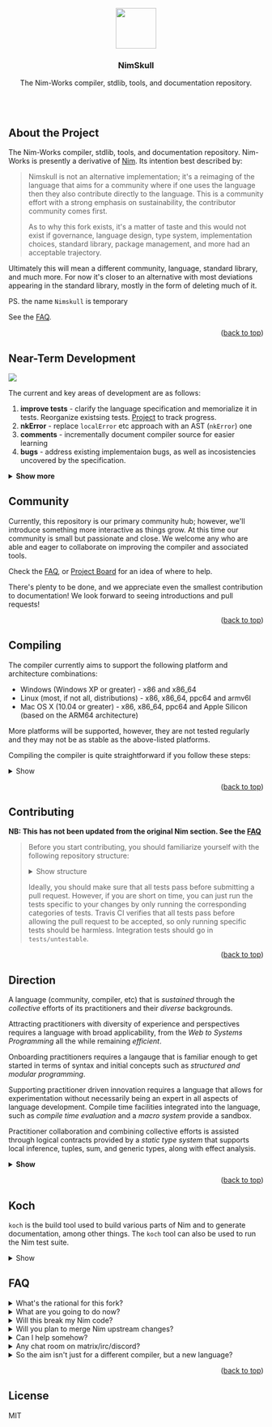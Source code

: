 <div id="top"></div>

<br />

<div align="center">
  <a href="https://github.com/nim-works/nimskull">
    <img src="https://raw.githubusercontent.com/nim-lang/assets/master/Art/logo-crown.png" height="80px"/>
  </a>

  <h3 align="center">NimSkull</h3>
  <p align="center">
    The Nim-Works compiler, stdlib, tools, and documentation repository.
    <br />
    <br />
    <!-- <a href="https://github.com/nim-works/nimskull/issues">Report Bug</a>
    ·
    <a href="https://github.com/nim-works/nimskull/issues">Request Feature</a> -->
  </p>
</div>

<br />

## About the Project

The Nim-Works compiler, stdlib, tools, and documentation repository. Nim-Works
is presently a derivative of [Nim][nim-site]. Its intention best described by:

> Nimskull is not an alternative implementation; it's a reimaging of the language
> that aims for a community where if one uses the language then they also
> contribute directly to the language. This is a community effort with a strong
> emphasis on sustainability, the contributor community comes first.
> 
> As to why this fork exists, it's a matter of taste and this would not exist
> if governance, language design, type system, implementation choices, standard
> library, package management, and more had an acceptable trajectory.

Ultimately this will mean a different community, language, standard library,
and much more. For now it's closer to an alternative with most deviations
appearing in the standard library, mostly in the form of deleting much of it.

PS. the name `Nimskull` is temporary

See the [FAQ](#FAQ).

<p align="right">(<a href="#top">back to top</a>)</p>

## Near-Term Development


![](./doc/fixup_roadmap.png)

The current and key areas of development are as follows:
1. **improve tests** - clarify the language specification and memorialize it in tests. 
   Reorganize existsing tests. [Project](https://github.com/nim-works/nimskull/projects/2)
   to track progress.
2. **nkError** - replace `localError` etc approach with an AST (`nkError`) one
3. **comments** - incrementally document compiler source for easier learning
4. **bugs** - address existing implementaion bugs, as well as incosistencies uncovered
   by the specification.

<details><summary><b>Show more</b></summary><br />

There are more, the above have been carefully chosen based on the direction of
the language; moreover, their impact is far beyond as described and the
intention is to create a virtuous cycle, examples:

* clarifying the language specification will identify bugs and design flaws that
  in turn will be fixed.
* changes introduced via nkError result in more pure code (`func`) as control-
  flow and effects are no longer intertwined; lead to bug and language
  design fixes due to a broad audit, ease compiler as a library usage for tools

<p align="right">(<a href="#top">back to top</a>)</p>

</details>

## Community

<!-- Join us on [matrix/irc][matrix-channel]! -->

Currently, this repository is our primary community hub; however, we'll introduce something more interactive as things grow. At this time our community is small but
passionate and close. We welcome any who are able and eager to collaborate on improving the compiler and associated tools.

Check the [FAQ](#FAQ), or [Project Board](https://github.com/nim-works/nimskull/projects) for an idea of where to help.

There's plenty to be done, and we appreciate even the smallest contribution to
documentation! We look forward to seeing introductions and pull requests!

<p align="right">(<a href="#top">back to top</a>)</p>

## Compiling

The compiler currently aims to support the following platform and
architecture combinations:

  * Windows (Windows XP or greater) - x86 and x86_64
  * Linux (most, if not all, distributions) - x86, x86_64, ppc64 and armv6l
  * Mac OS X (10.04 or greater) - x86, x86_64, ppc64 and Apple Silicon (based on the ARM64 architecture)

More platforms will be supported, however, they are not tested regularly and they
may not be as stable as the above-listed platforms.

Compiling the compiler is quite straightforward if you follow these steps:

<details>
  <summary>Show</summary>
  <br />

First, the C source of an older version of the compiler is needed to
bootstrap the latest version because the compiler itself is written in the
programming language. Those C sources are available within the
[``nim-lang/csources_v1``][csources-v1-repo] repository.

Next, to build from source you will need:

  * A C compiler such as ``gcc`` 3.x/later or an alternative such as ``clang``,
    ``Visual C++`` or ``Intel C++``. It is recommended to use ``gcc`` 3.x or
    later.
  * Either ``git`` or ``wget`` to download the needed source repositories.
  * The ``build-essential`` package when using ``gcc`` on Ubuntu (and likely
    other distros as well).
  * On Windows MinGW 4.3.0 (GCC 8.10) is the minimum recommended compiler.
  * Nim hosts a known working MinGW distribution:
    * [MinGW32.7z](https://nim-lang.org/download/mingw32.7z)
    * [MinGW64.7z](https://nim-lang.org/download/mingw64.7z)

**Windows Note: Cygwin and similar POSIX runtime environments are not supported.**

Then, if you are on a \*nix system or Windows, the following steps should compile
Nim from source using ``gcc``, ``git``, and the ``koch`` build tool.

**Note: The following commands are for the development version of the compiler.**

First, get the compiler from github:

```
git clone https://github.com/nim-works/nimskull.git
cd nimskull
```

Next, run the appropriate build shell script for your platform:

* `build_all.sh` (Linux, Mac)
* `build_all.bat` (Windows)

Finally, once you have finished the build steps (on Windows, Mac, or Linux) you
should add the ``bin`` directory to your PATH.

</details>

<p align="right">(<a href="#top">back to top</a>)</p>

## Contributing

**NB: This has not been updated from the original Nim section. See the [FAQ](#FAQ)**

>Before you start contributing, you should familiarize yourself with the
following repository structure:
>
><details>
>  <summary>Show structure</summary>
>  <br />
>
>* ``bin/``, ``build/`` - these directories are empty, but are used when Nim is >built.
>* ``compiler/`` - the compiler source code. Also includes nimfix, and plugins within
>  ``compiler/nimfix`` and ``compiler/plugins`` respectively.
>* ``nimsuggest`` - the nimsuggest tool.
>* ``config/`` - the configuration for the compiler and documentation generator.
>* ``doc/`` - the documentation files in reStructuredText format.
>* ``lib/`` - the standard library, including:
>    * ``pure/`` - modules in the standard library written in pure Nim.
>    * ``impure/`` - modules in the standard library written in pure Nim with
>    dependencies written in other languages.
>    * ``wrappers/`` - modules that wrap dependencies written in other languages.
>* ``tests/`` - contains categorized tests for the compiler and standard library.
>* ``tools/`` - the tools including ``niminst`` and ``nimweb`` (mostly invoked via
>  ``koch``).
>* ``koch.nim`` - the tool used to bootstrap Nim, generate C sources, build the >website, and generate the documentation.
></details>
>
>Ideally, you should make sure that all tests pass before submitting a pull request.
However, if you are short on time, you can just run the tests specific to your
changes by only running the corresponding categories of tests. Travis CI verifies
that all tests pass before allowing the pull request to be accepted, so only
running specific tests should be harmless.
Integration tests should go in ``tests/untestable``.

<p align="right">(<a href="#top">back to top</a>)</p>

## Direction

<!-- This is quite a large block of text to have so close to the top; I reckon it should be summarised in a much shorter version with a show more following it -->


A language (community, compiler, etc) that is *sustained* through the
*collective* efforts of its practitioners and their *diverse* backgrounds.

Attracting practitioners with diversity of experience and perspectives
requires a language with broad applicability, from the *Web to Systems*
*Programming* all the while remaining *efficient*.

Onboarding practitioners requires a langauge that is familiar enough to get
started in terms of syntax and initial concepts such as *structured and*
*modular programming*.

Supporting practitioner driven innovation requires a language that allows for
experimentation without necessarily being an expert in all aspects of language
development. Compile time facilities integrated into the language, such as
*compile time evaluation* and a *macro system* provide a sandbox.

Practitioner collaboration and combining collective efforts is assisted through
logical contracts provided by a *static type system* that supports local
inference, tuples, sum, and generic types, along with effect analysis.

<details><summary><b>Show</b></summary>

A language that develops in such a manner is going to encounter what some might
term as 'instability' via numerous backwards-compatibility breaking changes.
We consider this a feature, instead we:
* favour designs (language or API) that are resilient in the face of change
* employ tools that automatically migrate legacy code or assist in migration
* not ossify poor choices and be honest that we can't make such guarantees

Popular languages are maintained through incredible amounts of funding from
various entities; we do not see, nor seek, this happening for us.
Alternatively, there are a number of languages that require unhealthy amounts
of free labour from a few, we're not interested in that either. Instead as is
described this language will focus on practitioners able to affect their tools
and community.

</details>

<p align="right">(<a href="#top">back to top</a>)</p>

## Koch

``koch`` is the build tool used to build various parts of Nim and to generate
documentation, among other things. The ``koch`` tool can also
be used to run the Nim test suite.

<details>
<summary>Show</summary>

Assuming that you added Nim's ``bin`` directory to your PATH, you may execute
the tests using ``./koch tests``. The tests take a while to run, but you
can run a subset of tests by specifying a category (for example
``./koch tests cat async``).

For more information on the ``koch`` build tool please see the documentation
within the [doc/koch.rst](doc/koch.rst) file.

<p align="right">(<a href="#top">back to top</a>)</p>

</details>

## FAQ
<details>
<summary class="blue">What's the rational for this fork?</summary>
We love the original vision behind nim-lang; we believe that an element of the
vision was lost. We simply believe a different development process was needed to that which was being used and decided that the best way to see this vision materialize was to enforce that process ourselves.
</details>

<details>
<summary class="blue">What are you going to do now?</summary>
For the moment, please see our [projects board](https://github.com/nim-works/nimskull/projects) and [direction](#direction) for more information. We envisage great things; however, all great things come with time, and we have a large foundation that was never properly solidified.
</details>

<details>
<summary class="blue">Will this break my Nim code?</summary>
Maybe. Many experienced users will know that a lot of current code 'works' because of various hacks, or create hacks themselves to make code work. See <a href="https://github.com/nim-works/nimskull/issues/8">#8</a> and the <a href="https://github.com/nim-works/nimskull#direction">direction</a> for more on this.
</details>

<details>
<summary class="blue">Will you plan to merge Nim upstream changes?</summary>
Generally? No. There will likely be exceptions to this. Our current focus remains on solidifying the foundations before moving forward.
</details>

<details>
<summary class="blue">Can I help somehow?</summary>
Presently we're very interested in people contributing than to growing our community; so if you would like to contribute, a good start is to help the <a href="https://github.com/nim-works/nimskull/projects/2">"language spec as tests" effort which is being led by @haxscramper</a>. If you're willing to drive deeper into the compiler then see the <a href="https://github.com/nim-works/nimskull/projects">"nkError refactor to make the compiler approachable"</a> project.
</details>

<details>
<summary class="blue">Any chat room on matrix/irc/discord?</summary>
Not presently, however this will likely change sometime soon/later
</details>

<details>
<summary class="blue">So the aim isn't just for a different compiler, but a new language?</summary>
For the moment, we are aiming for a more well-defined spec through excessive testing which might lead to slight language changes to make it more correct.
</details>
<p align="right">(<a href="#top">back to top</a>)</p>

## License
MIT

[nim-site]: https://nim-lang.org
[csources-v1-repo]: https://github.com/nim-lang/csources_v1
